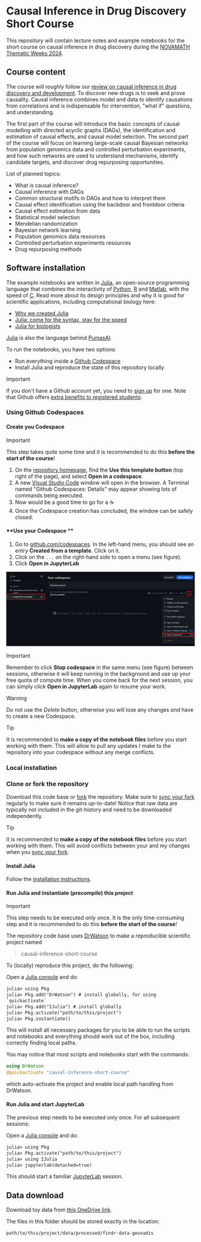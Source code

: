 # Causal Inference in Drug Discovery Short Course

This repository will contain lecture notes and example notebooks for the short course on causal inference in drug discovery during the [NOVAMATH Thematic Weeks 2024](https://eventos.fct.unl.pt/novamath_thematic_weeks/). 

## Course content

The course will roughly follow our [review on causal inference in drug discovery and development](https://doi.org/10.1016/j.drudis.2023.103737). To discover new drugs is to seek and prove causality. Causal inference combines model and data to identify causations from correlations and is indispensable for  intervention, "what if" questions, and understanding. 

The first part of the course will introduce the basic concepts of causal modelling with directed acyclic graphs (DAGs), the identification and estimation of causal effects, and causal model selection. The second part of the course will focus on learning large-scale causal Bayesian networks from population genomics data and controlled perturbation experiments, and how such networks are used to understand mechanisms, identify candidate targets, and discover drug repurposing opportunities.

List of planned topics:

- What is causal inference?
- Causal inference with DAGs
- Common structural motifs in DAGs and how to interpret them
- Causal effect identification using the backdoor and frontdoor criteria
- Causal effect estimation from data
- Statistical model selection
- Mendelian randomization
- Bayesian network learning
- Population genomics data resources
- Controlled perturbation experiments resources
- Drug repurposing methods


## Software installation

The example notebooks are written in [Julia][1], an open-source programming language that combines the interactivity of [Python](https://www.python.org/), [R](https://www.r-project.org/) and [Matlab](https://mathworks.com), with the speed of [C](https://en.wikipedia.org/wiki/C_(programming_language)). Read more about its design principles and why it is good for scientific applications, including computational biology here:

- [Why we created Julia](https://julialang.org/blog/2012/02/why-we-created-julia/)
- [Julia: come for the syntax, stay for the speed](https://www.nature.com/articles/d41586-019-02310-3)
- [Julia for biologists](https://www.nature.com/articles/s41592-023-01832-z)

[Julia][1] is also the language behind [PumasAI](https://pumas.ai/).

To run the notebooks, you have two options:

- Run everything inside a [Github Codespace](https://github.com/features/codespaces)
- Install Julia and reproduce the state of this repository locally

> [!IMPORTANT]  
> If you don't have a Github account yet, you need to [sign up](https://github.com/signup) for one. Note that Github offers [extra benefits to registered students](https://github.com/edu/students):

### Using Github Codespaces

#### **Create you Codespace**

> [!IMPORTANT]  
> This step takes quite some time and it is recommended to do this **before the start of the course**!

1. On the [repository homepage](https://github.com/tmichoel/causal-inference-short-course), find the **Use this template button** (top right of the page), and select **Open in a codespace**.
2. A new [Visual Studio Code](https://code.visualstudio.com/) window will open in the browser. A Terminal named "Github Codespaces: Details" may appear showing lots of commands being executed.
3. Now would be a good time to go for a :coffee:
4. Once the Codespace creation has concluded, the window can be safely closed.



#### **Use your Codespace **

1. Go to [github.com/codespaces](https://github.com/codespaces). In the left-hand menu, you should see an entry **Created from a template**. Click on it.
2. Click on the `...` on the right-hand side to open a menu (see figure).
3. Click **Open in JupyterLab**

![Github Codespaces screenshot](github-codespaces-screenshot.png)

> [!IMPORTANT]  
> Remember to click **Stop codespace** in the same menu (see figure) between sessions, otherwise it will keep running in the background and use up your free quota of compute time. When you come back for the next session, you can simply click **Open in JupyterLab** again to resume your work.

> [!WARNING]
> Do not use the *Delete* button, otherwise you will lose any changes *and* have to create a new Codespace.

> [!TIP]
> It is recommended to **make a copy of the notebook files** before you start working with them. This will allow to pull any updates I make to the repository into your codespace without any merge conflicts.

### Local installation


### **Clone or fork the repository**

Download this code base or [fork](https://docs.github.com/en/pull-requests/collaborating-with-pull-requests/working-with-forks/fork-a-repo) the repository. Make sure to [sync your fork](https://docs.github.com/en/pull-requests/collaborating-with-pull-requests/working-with-forks/syncing-a-fork) regularly to make sure it remains up-to-date! Notice that raw data are typically not included in the git-history and need to be downloaded independently. 

> [!TIP]
> It is recommended to **make a copy of the notebook files** before you start working with them. This will avoid conflicts between your and my changes when you [sync your fork](https://docs.github.com/en/pull-requests/collaborating-with-pull-requests/working-with-forks/syncing-a-fork).



#### **Install Julia**

Follow the [installation instructions](https://github.com/JuliaLang/juliaup).


#### **Run Julia and instantiate (precompile) this project**

> [!IMPORTANT]  
> This step needs to be executed only once. It is the only time-consuming step and it is recommended to do this **before the start of the course**!

The repository code base uses [DrWatson](https://juliadynamics.github.io/DrWatson.jl/stable/) to make a reproducible scientific project named

> causal-inference-short-course

To (locally) reproduce this project, do the following:


Open a [Julia console](https://docs.julialang.org/en/v1/stdlib/REPL/) and do:
```
julia> using Pkg
julia> Pkg.add("DrWatson") # install globally, for using `quickactivate`
julia> Pkg.add("IJulia") # install globally
julia> Pkg.activate("path/to/this/project")
julia> Pkg.instantiate()
```

This will install all necessary packages for you to be able to run the scripts and notebooks and everything should work out of the box, including correctly finding local paths.

You may notice that most scripts and notebooks start with the commands:
```julia
using DrWatson
@quickactivate "causal-inference-short-course"
```
which auto-activate the project and enable local path handling from DrWatson.

#### **Run Julia and start JupyterLab**

The previous step needs to be executed only once. For all subsequent sessions:

Open a [Julia console](https://docs.julialang.org/en/v1/stdlib/REPL/) and do:
```
julia> using Pkg
julia> Pkg.activate("path/to/this/project")
julia> using IJulia
julia> jupyterlab(detached=true)
```

This should start a familiar [JupyterLab](https://jupyterlab.readthedocs.io/) session.

[1]: https://julialang.org/
[2]: https://plutojl.org/
[3]: https://juliahub.com/

## Data download

Download toy data from [this OneDrive link](https://universityofbergen-my.sharepoint.com/:f:/g/personal/tom_michoel_uib_no/En9yoe7k-ZFDv7K53FbOnHQB4v1tMCnBKg_lQF1iBM-4mQ?e=ZiKi4l).

The files in this folder should be stored exactly in the location:

```
path/to/this/project/data/processed/findr-data-geuvadis
```

